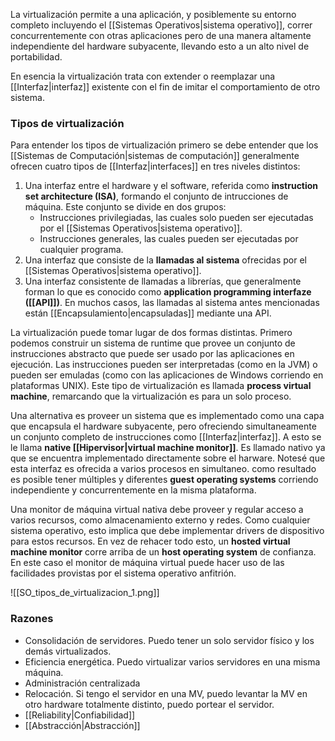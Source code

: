 La virtualización permite a una aplicación, y posiblemente su entorno completo incluyendo el [[Sistemas Operativos|sistema operativo]], correr concurrentemente con otras aplicaciones pero de una manera altamente independiente del hardware subyacente, llevando esto a un alto nivel de portabilidad.

En esencia la virtualización trata con extender o reemplazar una [[Interfaz|interfaz]] existente con el fin de imitar el comportamiento de otro sistema.

### Tipos de virtualización
Para entender los tipos de virtualización primero se debe entender que los [[Sistemas de Computación|sistemas de computación]] generalmente ofrecen cuatro tipos de [[Interfaz|interfaces]] en tres niveles distintos:
1. Una interfaz entre el hardware y el software, referida como **instruction set architecture (ISA)**, formando el conjunto de intrucciones de máquina. Este conjunto se divide en dos grupos:
	- Instrucciones privilegiadas, las cuales solo pueden ser ejecutadas por el [[Sistemas Operativos|sistema operativo]].
	- Instrucciones generales, las cuales pueden ser ejecutadas por cualquier programa.
2. Una interfaz que consiste de la **llamadas al sistema** ofrecidas por el [[Sistemas Operativos|sistema operativo]].
3. Una interfaz consistente de llamadas a librerías, que generalmente forman lo que es conocido como **application programming interfaze ([[API]])**. En muchos casos, las llamadas al sistema antes mencionadas están [[Encapsulamiento|encapsuladas]] mediante una API.

La virtualización puede tomar lugar de dos formas distintas. Primero podemos construir un sistema de runtime que provee un conjunto de instrucciones abstracto que puede ser usado por las aplicaciones en ejecución. Las instrucciones pueden ser interpretadas (como en la JVM) o pueden ser emuladas (como con las aplicaciones de Windows corriendo en plataformas UNIX). Este tipo de virtualización es llamada **process virtual machine**, remarcando que la virtualización es para un solo proceso.

Una alternativa es proveer un sistema que es implementado como una capa que encapsula el hardware subyacente, pero ofreciendo simultaneamente un conjunto completo de instrucciones como [[Interfaz|interfaz]]. A esto se le llama **native [[Hipervisor|virtual machine monitor]]**. Es llamado nativo ya que se encuentra  implementado directamente sobre el harware. Notesé que esta interfaz es ofrecida a varios procesos en simultaneo. como resultado es posible tener múltiples y diferentes **guest operating systems** corriendo independiente y concurrentemente en la misma plataforma.

Una monitor de máquina virtual nativa debe proveer y regular acceso a varios recursos, como almacenamiento externo y redes. Como cualquier sistema operativo, esto implica que debe implementar drivers de dispositivo para estos recursos. En vez de rehacer todo esto, un **hosted virtual machine monitor** corre arriba de un **host operating system** de confianza. En este caso el monitor de máquina virtual puede hacer uso de las facilidades provistas por el sistema operativo anfitrión.

![[SO_tipos_de_virtualizacion_1.png]]

### Razones
- Consolidación de servidores. Puedo tener un solo servidor físico y los demás virtualizados.
- Eficiencia energética. Puedo virtualizar varios servidores en una misma máquina.
- Administración centralizada
- Relocación. Si tengo el servidor en una MV, puedo levantar la MV en otro hardware totalmente distinto, puedo portear el servidor.
- [[Reliability|Confiabilidad]]
- [[Abstracción|Abstracción]]
